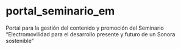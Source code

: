 # portal_seminario_em
Portal para la gestión del contenido y promoción del Seminario “Electromovilidad para el desarrollo presente y futuro de un Sonora sostenible"
